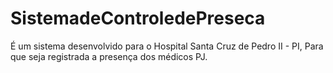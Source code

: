 # SistemadeControledePreseca
 É um sistema desenvolvido para o Hospital Santa Cruz de Pedro II - PI, Para que seja registrada a presença dos médicos PJ.
